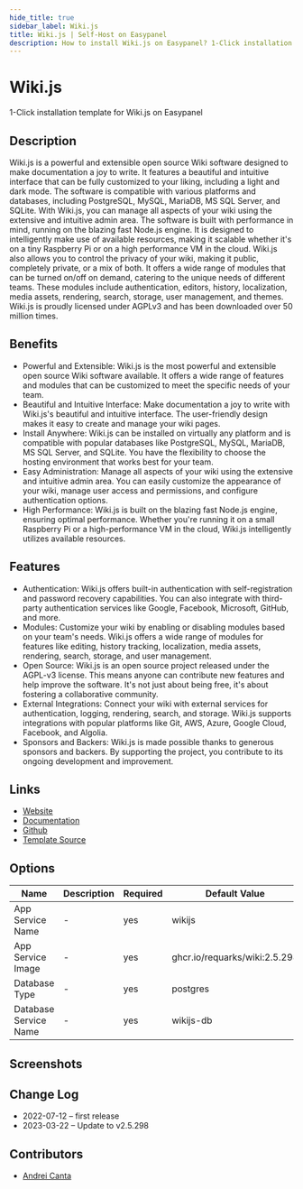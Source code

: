 ```yaml
---
hide_title: true
sidebar_label: Wiki.js
title: Wiki.js | Self-Host on Easypanel
description: How to install Wiki.js on Easypanel? 1-Click installation template for Wiki.js on Easypanel
---
```


<!-- generated -->

# Wiki.js

1-Click installation template for Wiki.js on Easypanel

## Description

Wiki.js is a powerful and extensible open source Wiki software designed to make documentation a joy to write. It features a beautiful and intuitive interface that can be fully customized to your liking, including a light and dark mode. The software is compatible with various platforms and databases, including PostgreSQL, MySQL, MariaDB, MS SQL Server, and SQLite. With Wiki.js, you can manage all aspects of your wiki using the extensive and intuitive admin area. The software is built with performance in mind, running on the blazing fast Node.js engine. It is designed to intelligently make use of available resources, making it scalable whether it&#39;s on a tiny Raspberry Pi or on a high performance VM in the cloud. Wiki.js also allows you to control the privacy of your wiki, making it public, completely private, or a mix of both. It offers a wide range of modules that can be turned on/off on demand, catering to the unique needs of different teams. These modules include authentication, editors, history, localization, media assets, rendering, search, storage, user management, and themes. Wiki.js is proudly licensed under AGPLv3 and has been downloaded over 50 million times.

## Benefits

- Powerful and Extensible: Wiki.js is the most powerful and extensible open source Wiki software available. It offers a wide range of features and modules that can be customized to meet the specific needs of your team.
- Beautiful and Intuitive Interface: Make documentation a joy to write with Wiki.js's beautiful and intuitive interface. The user-friendly design makes it easy to create and manage your wiki pages.
- Install Anywhere: Wiki.js can be installed on virtually any platform and is compatible with popular databases like PostgreSQL, MySQL, MariaDB, MS SQL Server, and SQLite. You have the flexibility to choose the hosting environment that works best for your team.
- Easy Administration: Manage all aspects of your wiki using the extensive and intuitive admin area. You can easily customize the appearance of your wiki, manage user access and permissions, and configure authentication options.
- High Performance: Wiki.js is built on the blazing fast Node.js engine, ensuring optimal performance. Whether you're running it on a small Raspberry Pi or a high-performance VM in the cloud, Wiki.js intelligently utilizes available resources.

## Features

- Authentication: Wiki.js offers built-in authentication with self-registration and password recovery capabilities. You can also integrate with third-party authentication services like Google, Facebook, Microsoft, GitHub, and more.
- Modules: Customize your wiki by enabling or disabling modules based on your team's needs. Wiki.js offers a wide range of modules for features like editing, history tracking, localization, media assets, rendering, search, storage, and user management.
- Open Source: Wiki.js is an open source project released under the AGPL-v3 license. This means anyone can contribute new features and help improve the software. It's not just about being free, it's about fostering a collaborative community.
- External Integrations: Connect your wiki with external services for authentication, logging, rendering, search, and storage. Wiki.js supports integrations with popular platforms like Git, AWS, Azure, Google Cloud, Facebook, and Algolia.
- Sponsors and Backers: Wiki.js is made possible thanks to generous sponsors and backers. By supporting the project, you contribute to its ongoing development and improvement.

## Links

- [Website](https://js.wiki/)
- [Documentation](https://docs.requarks.io/)
- [Github](https://github.com/Requarks/wiki)
- [Template Source](https://github.com/easypanel-io/templates/tree/main/templates/wikijs)

## Options

Name | Description | Required | Default Value
-|-|-|-
App Service Name | - | yes | wikijs
App Service Image | - | yes | ghcr.io/requarks/wiki:2.5.298
Database Type | - | yes | postgres
Database Service Name | - | yes | wikijs-db

## Screenshots


## Change Log

- 2022-07-12 – first release
- 2023-03-22 – Update to v2.5.298

## Contributors

- [Andrei Canta](https://github.com/deiucanta)
